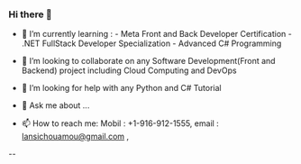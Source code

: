 ### Hi there 👋
* 🌱 I’m currently learning : 
           - Meta Front and Back Developer Certification
           - .NET FullStack Developer Specialization
           - Advanced C# Programming 
        
* 👯 I’m looking to collaborate on any Software Development(Front and Backend) project including  Cloud Computing  and DevOps 
* 🤔 I’m looking for help with any Python and C# Tutorial 
* 💬 Ask me about ...
* 📫 How to reach me: Mobil : +1-916-912-1555,   email : lansichouamou@gmail.com , 
 
--
